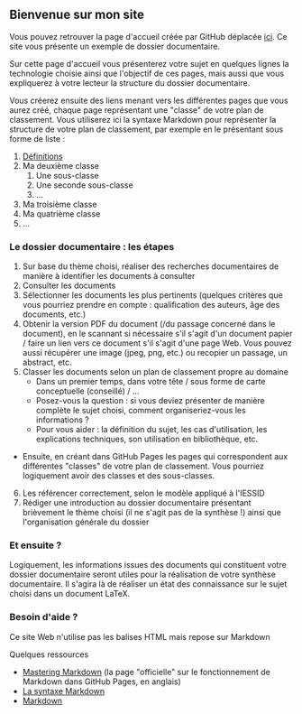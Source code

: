 ## Bienvenue sur mon site

Vous pouvez retrouver la page d'accueil créée par GitHub déplacée [ici](welcome.md).
Ce site vous présente un exemple de dossier documentaire.

Sur cette page d'accueil vous présenterez votre sujet en quelques lignes la technologie choisie ainsi que l'objectif de ces pages, mais aussi que vous expliquerez à votre lecteur la structure du dossier documentaire.

Vous créerez ensuite des liens menant vers les différentes pages que vous aurez créé, chaque page représentant une "classe" de votre plan de classement. Vous utiliserez ici la syntaxe Markdown pour représenter la structure de votre plan de classement, par exemple en le présentant sous forme de liste :

1. [Définitions](definitions.md)
2. Ma deuxième classe
      1. Une sous-classe
      2. Une seconde sous-classe
      3. ...
3. Ma troisième classe
4. Ma quatrième classe
5. ...

### Le dossier documentaire : les étapes

1. Sur base du thème choisi, réaliser des recherches documentaires de manière à identifier les documents à consulter
2. Consulter les documents
3. Sélectionner les documents les plus pertinents (quelques critères que vous pourriez prendre en compte : qualification des auteurs, âge des documents, etc.)
4. Obtenir la version PDF du document (/du passage concerné dans le document), en le scannant si nécessaire s'il s'agit d'un document papier / faire un lien vers ce document s'il s'agit d'une page Web. Vous pouvez aussi récupérer une image (jpeg, png, etc.) ou recopier un passage, un abstract, etc.
5. Classer les documents selon un plan de classement propre au domaine
      * Dans un premier temps, dans votre tête / sous forme de carte conceptuelle (conseillé) / ... 
      * Posez-vous la question : si vous deviez présenter de manière complète le sujet choisi, comment organiseriez-vous les informations ? 
      * Pour vous aider : la définition du sujet, les cas d'utilisation, les explications techniques, son utilisation en bibliothèque, etc.
  * Ensuite, en créant dans GitHub Pages les pages qui correspondent aux différentes "classes" de votre plan de classement. Vous pourriez logiquement avoir des classes et des sous-classes.
6. Les référencer correctement, selon le modèle appliqué à l'IESSID
7. Rédiger une introduction au dossier documentaire présentant brièvement le thème choisi (il ne s'agit pas de la synthèse !) ainsi que l'organisation générale du dossier

### Et ensuite ?

Logiquement, les informations issues des documents qui constituent votre dossier documentaire seront utiles pour la réalisation de votre synthèse documentaire. Il s'agira là de réaliser un état des connaissance sur le sujet choisi dans un document LaTeX.

### Besoin d'aide ?

Ce site Web n'utilise pas les balises HTML mais repose sur Markdown

Quelques ressources
* [Mastering Markdown](https://guides.github.com/features/mastering-markdown/) (la page "officielle" sur le fonctionnement de Markdown dans GitHub Pages, en anglais)
* [La syntaxe Markdown](https://docs.framasoft.org/fr/grav/markdown.html)
* [Markdown](https://fr.wikipedia.org/wiki/Markdown)
